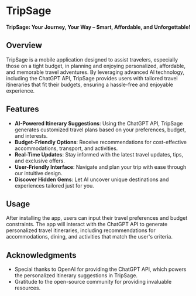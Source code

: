 # TripSage

**TripSage: Your Journey, Your Way – Smart, Affordable, and Unforgettable!**

## Overview

TripSage is a mobile application designed to assist travelers, especially those on a tight budget, in planning and enjoying personalized, affordable, and memorable travel adventures. By leveraging advanced AI technology, including the ChatGPT API, TripSage provides users with tailored travel itineraries that fit their budgets, ensuring a hassle-free and enjoyable experience.

## Features

- **AI-Powered Itinerary Suggestions**: Using the ChatGPT API, TripSage generates customized travel plans based on your preferences, budget, and interests.
- **Budget-Friendly Options**: Receive recommendations for cost-effective accommodations, transport, and activities.
- **Real-Time Updates**: Stay informed with the latest travel updates, tips, and exclusive offers.
- **User-Friendly Interface**: Navigate and plan your trip with ease through our intuitive design.
- **Discover Hidden Gems**: Let AI uncover unique destinations and experiences tailored just for you.

## Usage

After installing the app, users can input their travel preferences and budget constraints. The app will interact with the ChatGPT API to generate personalized travel itineraries, including recommendations for accommodations, dining, and activities that match the user's criteria.

## Acknowledgments

- Special thanks to OpenAI for providing the ChatGPT API, which powers the personalized itinerary suggestions in TripSage.
- Gratitude to the open-source community for providing invaluable resources.
